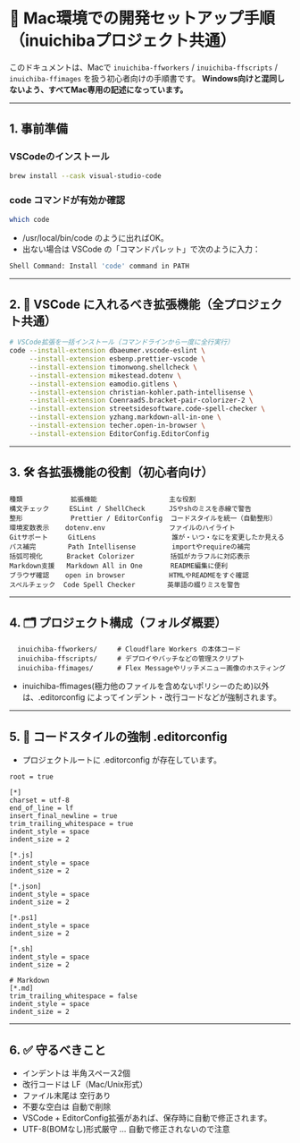 
# 🍏 Mac環境での開発セットアップ手順（inuichibaプロジェクト共通）

このドキュメントは、Macで `inuichiba-ffworkers` / `inuichiba-ffscripts` / `inuichiba-ffimages` を扱う初心者向けの手順書です。
**Windows向けと混同しないよう、すべてMac専用の記述になっています。**

---

## 1. 事前準備

### VSCodeのインストール
```bash
brew install --cask visual-studio-code 
```

### code コマンドが有効か確認
```bash
which code
```
-  /usr/local/bin/code のように出ればOK。
- 出ない場合は VSCode の「コマンドパレット」で次のように入力：
```bash
Shell Command: Install 'code' command in PATH
```

---

## 2. 🔌 VSCode に入れるべき拡張機能（全プロジェクト共通）
```bash
# VSCode拡張を一括インストール（コマンドラインから一度に全行実行）
code --install-extension dbaeumer.vscode-eslint \
     --install-extension esbenp.prettier-vscode \
     --install-extension timonwong.shellcheck \
     --install-extension mikestead.dotenv \
     --install-extension eamodio.gitlens \
     --install-extension christian-kohler.path-intellisense \
     --install-extension CoenraadS.bracket-pair-colorizer-2 \
     --install-extension streetsidesoftware.code-spell-checker \
     --install-extension yzhang.markdown-all-in-one \
     --install-extension techer.open-in-browser \
     --install-extension EditorConfig.EditorConfig
```

---

## 3. 🛠️ 各拡張機能の役割（初心者向け）
```text
種類            拡張機能                  主な役割
構文チェック     ESLint / ShellCheck      JSやshのミスを赤線で警告
整形            Prettier / EditorConfig  コードスタイルを統一（自動整形）
環境変数表示    dotenv.env                ファイルのハイライト
Gitサポート     GitLens                   誰が・いつ・なにを変更したか見える
パス補完        Path Intellisense         importやrequireの補完
括弧可視化      Bracket Colorizer         括弧がカラフルに対応表示
Markdown支援   Markdown All in One       README編集に便利
ブラウザ確認    open in browser           HTMLやREADMEをすぐ確認
スペルチェック  Code Spell Checker        英単語の綴りミスを警告
```

---

## 4. 🗂 プロジェクト構成（フォルダ概要）
```text
  inuichiba-ffworkers/     # Cloudflare Workers の本体コード
  inuichiba-ffscripts/     # デプロイやバッチなどの管理スクリプト
  inuichiba-ffimages/      # Flex Messageやリッチメニュー画像のホスティング
```
- inuichiba-ffimages(極力他のファイルを含めないポリシーのため)以外は、.editorconfig によってインデント・改行コードなどが強制されます。

---

## 5. 📏 コードスタイルの強制 .editorconfig
- プロジェクトルートに .editorconfig が存在しています。

```text
root = true

[*]
charset = utf-8
end_of_line = lf
insert_final_newline = true
trim_trailing_whitespace = true
indent_style = space
indent_size = 2

[*.js]
indent_style = space
indent_size = 2

[*.json]
indent_style = space
indent_size = 2

[*.ps1]
indent_style = space
indent_size = 2

[*.sh]
indent_style = space
indent_size = 2

# Markdown
[*.md]
trim_trailing_whitespace = false
indent_style = space
indent_size = 2
```

---

## 6. ✅ 守るべきこと

- インデントは 半角スペース2個
- 改行コードは LF（Mac/Unix形式）
- ファイル末尾は 空行あり
- 不要な空白は 自動で削除
- VSCode + EditorConfig拡張があれば、保存時に自動で修正されます。
- UTF-8(BOMなし)形式厳守 … 自動で修正されないので注意
